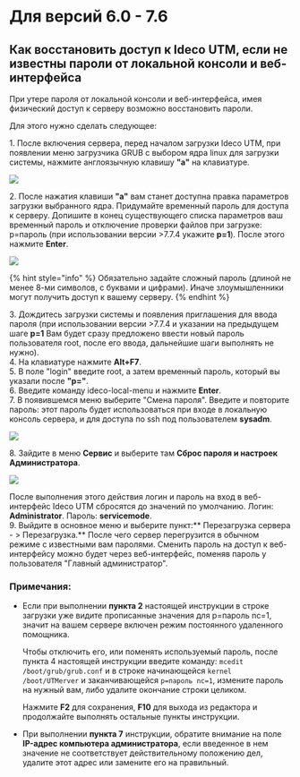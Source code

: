 # Для версий 6.0 - 7.6

## Как восстановить доступ к Ideco UTM, если не известны пароли от локальной консоли и веб-интерфейса

При утере пароля от локальной консоли и веб-интерфейса, имея физический доступ к серверу возможно восстановить пароли.

Для этого нужно сделать следующее:

1\. После включения сервера, перед началом загрузки Ideco UTM, при появлении меню загрузчика GRUB с выбором ядра linux для загрузки системы, нажмите англоязычную клавишу **"a"** на клавиатуре.

![](../../.gitbook/assets/remotehelp2\(7-9\).png)

2\. После нажатия клавиши **"a"** вам станет доступна правка параметров загрузки выбранного ядра. Придумайте временный пароль для доступа к серверу. Допишите в конец существующего списка параметров ваш временный пароль и отключение проверки файлов при загрузке: p=пароль (при использовании версии >7.7.4 укажите **p=1**). После этого нажмите **Enter**.

![](../../.gitbook/assets/password\(7-9\).PNG)

{% hint style="info" %}
Обязательно задайте сложный пароль (длиной не менее 8-ми символов, с буквами и цифрами). Иначе злоумышленники могут получить доступ к вашему серверу.
{% endhint %}

3\. Дождитесь загрузки системы и появления приглашения для ввода пароля (при использовании версии >7.7.4 и указании на предыдущем шаге **p=1** Вам будет сразу предложено ввести новый пароль пользователя root, после его ввода, дальнейшие шаги выполнять не нужно).\
4\. На клавиатуре нажмите **Alt+F7**.\
5\. В поле "login" введите root, а затем временный пароль, который вы указали после **"p="**.\
6\. Введите команду ideco-local-menu и нажмите **Enter**.\
7\. В появившемся меню выберите "Смена пароля". Введите и повторите пароль: этот пароль будет использоваться при входе в локальную консоль сервера, и для доступа по ssh под пользователем **sysadm**.

![](../../.gitbook/assets/remotehelp4\(7-9\).PNG)

8\. Зайдите в меню **Сервис** и выберите там **Сброс пароля и настроек Администратора**.

![](../../.gitbook/assets/remotehelp5\(7-9\).PNG)

После выполнения этого действия логин и пароль на вход в веб-интерфейс Ideco UTM сбросятся до значений по умолчанию. Логин: **Administrator**. Пароль: **servicemode**.\
9\. Выйдите в основное меню и выберите пункт:** Перезагрузка сервера - > Перезагрузка.** После чего сервер перегрузится в обычном режиме с известными вам паролями. Сменить пароль на доступ к веб-интерфейсу можно будет через веб-интерфейс, поменяв пароль у пользователя "Главный администратор".

### Примечания:

*   Если при выполнении **пункта 2** настоящей инструкции в строке загрузки  уже видите прописанные значения для p=пароль nc=1, значит на вашем сервере включен режим постоянного удаленного помощника. &#x20;

    Чтобы отключить его, или поменять используемый пароль, после пункта 4 настоящей инструкции введите команду:   `mcedit /boot/grub/grub.conf`   и в строке начинающейся `kernel /boot/UTMerver` и заканчивающейся `p=пароль nc=1`, измените пароль на нужный вам, либо удалите окончание строки целиком. &#x20;

    Нажмите **F2** для сохранения, **F10** для выхода из редактора и продолжайте выполнять остальные пункты инструкции.
* При выполнении **пункта 7** инструкции, обратите внимание на поле **IP-адрес компьютера администратора**, если введенное в нем значение не соответствует действительному положению дел, удалите этот адрес или замените его на правильный.
